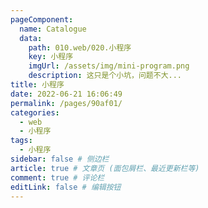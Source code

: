 ```yaml
---
pageComponent:
  name: Catalogue
  data:
    path: 010.web/020.小程序
    key: 小程序
    imgUrl: /assets/img/mini-program.png
    description: 这只是个小坑，问题不大...
title: 小程序
date: 2022-06-21 16:06:49
permalink: /pages/90af01/
categories:
  - web
  - 小程序
tags:
  - 小程序
sidebar: false # 侧边栏
article: true # 文章页 (面包屑栏、最近更新栏等)
comment: true # 评论栏
editLink: false # 编辑按钮
---
```

